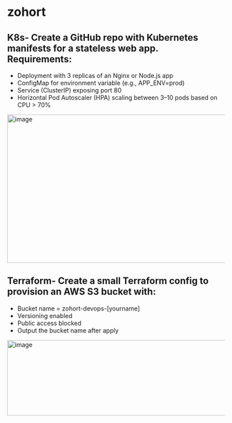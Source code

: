 # zohort

## K8s- Create a GitHub repo with Kubernetes manifests for a stateless web app. Requirements:
- Deployment with 3 replicas of an Nginx or Node.js app
- ConfigMap for environment variable (e.g., APP_ENV=prod)
- Service (ClusterIP) exposing port 80
- Horizontal Pod Autoscaler (HPA) scaling between 3–10 pods based on CPU > 70%

<img width="985" height="344" alt="image" src="https://github.com/user-attachments/assets/3ca4fe32-aea1-4e43-a780-5cf7c48ac019" />

## Terraform- Create a small Terraform config to provision an AWS S3 bucket with:
- Bucket name = zohort-devops-[yourname]
- Versioning enabled
- Public access blocked
- Output the bucket name after apply

<img width="724" height="175" alt="image" src="https://github.com/user-attachments/assets/0fcfb1fd-24b1-42f3-bb3e-2b9be7fe27a9" />

